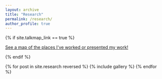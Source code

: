 ```yaml
---
layout: archive
title: "Research"
permalink: /research/
author_profile: true
---
```


{% if site.talkmap_link == true %}

<p style="text-decoration:underline;"><a href="/talkmap.html">See a map of the places I've worked or presented my work!</a></p>

{% endif %}

{% for post in site.research reversed %}
  {% include gallery %}
{% endfor %}
